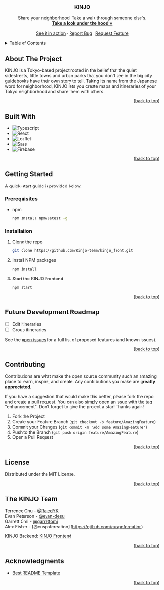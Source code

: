<!-- PROJECT LOGO -->
<br />
<div align="center">
  <a href="https://github.com/Kinjo-team/kinjo_front">
<!--    <img src="images/logo.png" alt="Logo" width="80" height="80">
-->  </a>

<h3 align="center"> KINJO </h3>

  <p align="center">
    Share your neighborhood. Take a walk through someone else's.
    <br />
    <a href="https://github.com/Kinjo-team/kinjo_front"><strong>Take a look under the hood »</strong></a>
    <br />
    <br />
    <a href="https://www.kinjo-japan.com/">See it in action</a>
    ·
    <a href="https://github.com/Kinjo-team/kinjo_front/issues">Report Bug</a>
    ·
    <a href="https://github.com/Kinjo-team/kinjo_front/issues">Request Feature</a>
  </p>
</div>


<!-- TABLE OF CONTENTS -->
<details>
  <summary>Table of Contents</summary>
  <ol>
    <li>
      <a href="#about-the-project">About KINJO</a>
      <ul>
        <li><a href="#built-with">Built With</a></li>
      </ul>
    </li>
    <li>
      <a href="#getting-started">Getting Started</a>
      <ul>
        <li><a href="#prerequisites">Prerequisites</a></li>
        <li><a href="#installation">Installation</a></li>
      </ul>
    </li>
    <li><a href="#roadmap">Roadmap</a></li>
    <li><a href="#contributing">Contributing</a></li>
    <li><a href="#license">License</a></li>
    <li><a href="#contact">The KINJO Team</a></li>
    <li><a href="#acknowledgments">Acknowledgments</a></li>
  </ol>
</details>


<!-- ABOUT THE PROJECT -->
## About The Project

<!--[![Kinjo Screen Shot][product-screenshot]](https://example.com)
-->
<!--Here's a blank template to get started: To avoid retyping too much info. Do a search and replace with your text editor for the following: `github_username`, `repo_name`, `twitter_handle`, `linkedin_username`, `email_client`, `email`, `project_title`, `project_description`-->

KINJO is a Tokyo-based project rooted in the belief that the quiet sidestreets, little towns and urban parks that you don't see in the big city guidebooks have their own story to tell. Taking its name from the Japanese word for neighborhood, KINJO lets you create maps and itineraries of your Tokyo neighborhood and share them with others.


<p align="right">(<a href="#readme-top">back to top</a>)</p>


## Built With

* ![Typescript]
* ![React][React]
* ![Leaflet][Leaflet-badge]
* ![Sass][Sass-badge]
* ![Firebase]


<p align="right">(<a href="#readme-top">back to top</a>)</p>


<!-- GETTING STARTED -->
## Getting Started

A quick-start guide is provided below.

### Prerequisites

* npm
  ```sh
  npm install npm@latest -g
  ```

### Installation


1. Clone the repo
   ```sh
   git clone https://github.com/Kinjo-team/kinjo_front.git
   ```
2. Install NPM packages
   ```sh
   npm install
   ```
3. Start the KINJO Frontend
   ```
   npm start
   ```

<p align="right">(<a href="#readme-top">back to top</a>)</p>

<!-- USAGE EXAMPLES -->
<!--## Usage

Use this space to show useful examples of how a project can be used. Additional screenshots, code examples and demos work well in this space. You may also link to more resources.

_For more examples, please refer to the [Documentation](https://example.com)_

<p align="right">(<a href="#readme-top">back to top</a>)</p>

-->

<!-- ROADMAP -->
## Future Development Roadmap

- [ ] Edit itineraries
- [ ] Group itineraries

<!--- [ ] Feature 3
    - [ ] Nested Feature-->

See the [open issues](https://github.com/Kinjo-team/kinjo_front/issues) for a full list of proposed features (and known issues).

<p align="right">(<a href="#readme-top">back to top</a>)</p>


<!-- CONTRIBUTING -->
## Contributing

Contributions are what make the open source community such an amazing place to learn, inspire, and create. Any contributions you make are **greatly appreciated**.

If you have a suggestion that would make this better, please fork the repo and create a pull request. You can also simply open an issue with the tag "enhancement".
Don't forget to give the project a star! Thanks again!

1. Fork the Project
2. Create your Feature Branch (`git checkout -b feature/AmazingFeature`)
3. Commit your Changes (`git commit -m 'Add some AmazingFeature'`)
4. Push to the Branch (`git push origin feature/AmazingFeature`)
5. Open a Pull Request

<p align="right">(<a href="#readme-top">back to top</a>)</p>


<!-- LICENSE -->
## License

Distributed under the MIT License. 
<!--See `LICENSE.txt` for more information.-->

<p align="right">(<a href="#readme-top">back to top</a>)</p>


<!-- CONTACT -->
## The KINJO Team

Terrence Chu - [@RatedYK](https://github.com/RatedYK) <br>
Evan Peterson - [@evan-desu](https://github.com/evan-desu)<br>
Garrett Omi - [@garrettomi](https://github.com/garrettomi) <br>
Alex Fisher - [@cuspofcreation] (https://github.com/cuspofcreation)

KINJO Backend: [KINJO Frontend](https://github.com/Kinjo-team/kinjo_back/)

<p align="right">(<a href="#readme-top">back to top</a>)</p>


<!-- ACKNOWLEDGMENTS -->
## Acknowledgments

* [Best README Template](https://github.com/othneildrew/Best-README-Template#readme)

<p align="right">(<a href="#readme-top">back to top</a>)</p>


<!-- MARKDOWN LINKS & IMAGES -->
<!-- https://www.markdownguide.org/basic-syntax/#reference-style-links -->
[contributors-shield]: https://img.shields.io/github/contributors/othneildrew/Best-README-Template.svg?style=for-the-badge
[contributors-url]: https://github.com/Kinjo-team/kinjo_front/graphs/contributors
[forks-shield]: https://img.shields.io/github/forks/othneildrew/Best-README-Template.svg?style=for-the-badge
[forks-url]: https://github.com/Kinjo-team/kinjo_front/network/members
[stars-shield]: https://img.shields.io/github/stars/othneildrew/Best-README-Template.svg?style=for-the-badge
[stars-url]: https://github.com/Kinjo-team/kinjo_front/stargazers
[issues-shield]: https://img.shields.io/github/issues/othneildrew/Best-README-Template.svg?style=for-the-badge
[issues-url]: https://github.com/Kinjo-team/kinjo_front/issues
[license-shield]: https://img.shields.io/github/license/othneildrew/Best-README-Template.svg?style=for-the-badge
[license-url]: https://github.com/Kinjo-team/kinjo_front/blob/master/LICENSE.txt
[linkedin-shield]: https://img.shields.io/badge/-LinkedIn-black.svg?style=for-the-badge&logo=linkedin&colorB=555
[linkedin-url]: https://linkedin.com/in/othneildrew
[product-screenshot]: images/screenshot.png
[Next.js]: https://img.shields.io/badge/next.js-000000?style=for-the-badge&logo=nextdotjs&logoColor=white
[Next-url]: https://nextjs.org/
[React.js]: https://img.shields.io/badge/React-20232A?style=for-the-badge&logo=react&logoColor=61DAFB
[React-url]: https://reactjs.org/
[Vue.js]: https://img.shields.io/badge/Vue.js-35495E?style=for-the-badge&logo=vuedotjs&logoColor=4FC08D
[Vue-url]: https://vuejs.org/
[Angular.io]: https://img.shields.io/badge/Angular-DD0031?style=for-the-badge&logo=angular&logoColor=white
[Angular-url]: https://angular.io/
[Svelte.dev]: https://img.shields.io/badge/Svelte-4A4A55?style=for-the-badge&logo=svelte&logoColor=FF3E00
[Svelte-url]: https://svelte.dev/
[Laravel.com]: https://img.shields.io/badge/Laravel-FF2D20?style=for-the-badge&logo=laravel&logoColor=white
[Laravel-url]: https://laravel.com
[Bootstrap.com]: https://img.shields.io/badge/Bootstrap-563D7C?style=for-the-badge&logo=bootstrap&logoColor=white
[Bootstrap-url]: https://getbootstrap.com
[JQuery.com]: https://img.shields.io/badge/jQuery-0769AD?style=for-the-badge&logo=jquery&logoColor=white
[JQuery-url]: https://jquery.com 
[Typescript]: https://img.shields.io/badge/TypeScript-3178C6?logo=typescript&logoColor=fff&style=for-the-badge
[Typescript-url]: https://www.typescriptlang.org/
[Postgres]: https://img.shields.io/badge/postgres-%23316192.svg?style=for-the-badge&logo=postgresql&logoColor=white
[Express.js]: https://img.shields.io/badge/express.js-%23404d59.svg?style=for-th-badge&logo=express&logoColor=%2361DAFB
[NodeJS]: https://img.shields.io/badge/node.js-6DA55F?style=for-the-badge&logo=node.js&logoColor=white
[Nodemon]: https://img.shields.io/badge/NODEMON-%23323330.svg?style=for-the-badge&logo=nodemon&logoColor=%BBDEAD
[React]: https://img.shields.io/badge/React-20232A?style=for-the-badge&logo=react&logoColor=61DAFB
[Leaflet-badge]: https://img.shields.io/badge/Leaflet-199900?logo=leaflet&logoColor=fff&style=for-the-badge
[Sass-badge]: https://img.shields.io/badge/Sass-C69?logo=sass&logoColor=fff&style=for-the-badge
[Firebase]: https://img.shields.io/badge/Firebase-FFCA28?logo=firebase&logoColor=000&style=for-the-badge
